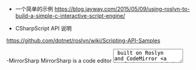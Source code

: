 - 一个简单的示例
https://blog.jayway.com/2015/05/09/using-roslyn-to-build-a-simple-c-interactive-script-engine/

- CSharpScript API 说明 

https://github.com/dotnet/roslyn/wiki/Scripting-API-Samples

-MirrorSharp 
MirrorSharp is a code editor <textarea> built on Roslyn and CodeMirror
  https://github.com/ashmind/mirrorsharp
